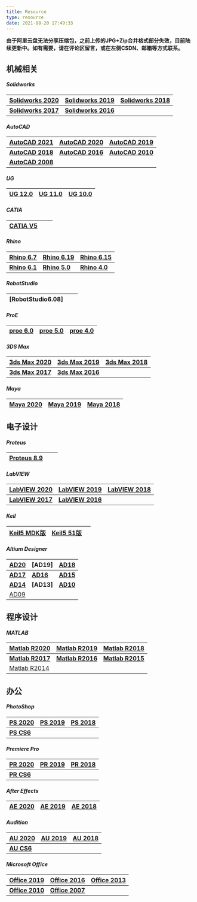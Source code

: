 ```yaml
---
title: Resource
type: resource
date: 2021-08-20 17:49:33
---
```




**由于阿里云盘无法分享压缩包，之前上传的JPG+Zip合并格式部分失效，目前陆续更新中。如有需要，请在评论区留言，或在左侧CSDN、邮箱等方式联系。**



## 机械相关

#### *Solidworks*

| **[Solidworks 2020](https://www.aliyundrive.com/s/jJM2E6yQ55v)** | **[Solidworks 2019](https://www.aliyundrive.com/s/3ftJF3Yqw6a)** | **[Solidworks 2018](https://www.aliyundrive.com/s/9ahcUw2aQZt)** |
| ------------------------------------------------------------ | ------------------------------------------------------------ | ------------------------------------------------------------ |
| **[Solidworks 2017](https://www.aliyundrive.com/s/vFfUV9VwFxH)** | **[Solidworks 2016](https://www.aliyundrive.com/s/izNjxQ2cJAc)** |                                                              |

#### *AutoCAD*

| **[AutoCAD 2021](https://www.aliyundrive.com/s/PCu4Jo7Z1zT)** | **[AutoCAD 2020](https://www.aliyundrive.com/s/XmJUCADncjx)** | **[AutoCAD 2019](https://www.aliyundrive.com/s/XoEqn2Ge3KV)** |
| ------------------------------------------------------------ | ------------------------------------------------------------ | ------------------------------------------------------------ |
| **[AutoCAD 2018](https://www.aliyundrive.com/s/qnSMPqurKWu)** | **[AutoCAD 2016](https://www.aliyundrive.com/s/LiDSjy1Dvz2)** | **[AutoCAD 2010](https://www.aliyundrive.com/s/VCZDvXMUUMS)** |
| **[AutoCAD 2008](https://www.aliyundrive.com/s/2otaXkq1RNr)** |                                                              |                                                              |

#### *UG*

| [UG 12.0](https://www.aliyundrive.com/s/xuQ5ogdNsLs) | [UG 11.0](https://www.aliyundrive.com/s/m1ZPxRNw2SH) | [UG 10.0](https://www.aliyundrive.com/s/URp7MhFxSJK) |
| ---------------------------------------------------- | ---------------------------------------------------- | ---------------------------------------------------- |

#### *CATIA*

| [CATIA V5](https://www.aliyundrive.com/s/6zT8HZxtvrY) |      |      |
| ----------------------------------------------------- | ---- | ---- |

#### *Rhino*

| [Rhino 6.7](https://www.aliyundrive.com/s/ACuZAY9rU6w)     | [Rhino 6.19](https://www.aliyundrive.com/s/Mnhcrb8VytT)    | [Rhino 6.15](https://www.aliyundrive.com/s/k4Rt4HWz5x4)    |
| ---------------------------------------------------------- | ---------------------------------------------------------- | ---------------------------------------------------------- |
| **[Rhino 6.1](https://www.aliyundrive.com/s/AvJe7MsUMjF)** | **[Rhino 5.0](https://www.aliyundrive.com/s/946dACp4GA9)** | **[Rhino 4.0](https://www.aliyundrive.com/s/mRpjc6HgZuF)** |

#### *RobotStudio*

| [RobotStudio6.08] |      |      |
| ----------------- | ---- | ---- |

#### *ProE*

| [proe 6.0](https://www.aliyundrive.com/s/enUrHtkzexM) | [proe 5.0](https://www.aliyundrive.com/s/i4K4AEAuq2m) | [proe 4.0](https://www.aliyundrive.com/s/YeihBnvTxwi) |
| ----------------------------------------------------- | ----------------------------------------------------- | ----------------------------------------------------- |

#### *3DS Max*

| [3ds Max 2020](https://www.aliyundrive.com/s/RBCzN8Mh1vN)    | [3ds Max 2019](https://www.aliyundrive.com/s/FjeWrCXvVjL)    | [3ds Max 2018](https://www.aliyundrive.com/s/QgSb6KXd4Cu) |
| ------------------------------------------------------------ | ------------------------------------------------------------ | --------------------------------------------------------- |
| **[3ds Max 2017](https://www.aliyundrive.com/s/ECffgxAML1G)** | **[3ds Max 2016](https://www.aliyundrive.com/s/2t1psy5MwPC)** |                                                           |

#### *Maya*

| **[Maya 2020](https://www.aliyundrive.com/s/m63d2th88AW)** | [Maya 2019](https://www.aliyundrive.com/s/NvVnVjcQ1QV) | [Maya 2018](https://www.aliyundrive.com/s/idqQ51bDVtW) |
| ---------------------------------------------------------- | ------------------------------------------------------ | ------------------------------------------------------ |



## 电子设计

#### *Proteus*

| [Proteus 8.9](https://blog.csdn.net/weixin_44543463/article/details/116203188) |      |      |
| ------------------------------------------------------------ | ---- | ---- |

#### *LabVIEW*

| **[LabVIEW 2020](https://www.aliyundrive.com/s/Xa9qWfUmRT2)** | **[LabVIEW 2019](https://www.aliyundrive.com/s/DXuFBuNiGT4)** | **[LabVIEW 2018](https://www.aliyundrive.com/s/pT7pJm2mLUN)** |
| ------------------------------------------------------------ | ------------------------------------------------------------ | ------------------------------------------------------------ |
| **[LabVIEW 2017](https://www.aliyundrive.com/s/1jpiGpDfjyt)** | **[LabVIEW 2016](https://www.aliyundrive.com/s/eujDn8a3XqE)** |                                                              |

#### *Keil*

| [Keil5 MDK版](https://www.aliyundrive.com/s/zTF6FUnKKiB) | [Keil5 51版](https://www.aliyundrive.com/s/PoKvhn8Gy83) |      |
| -------------------------------------------------------- | ------------------------------------------------------- | ---- |

#### *Altium Designer*

| **[AD20](https://www.aliyundrive.com/s/Y9D4k7ZfKa3)** | **[AD19]**                                            | **[AD18](https://www.aliyundrive.com/s/qv6Szw3VFVe)** |
| ----------------------------------------------------- | ----------------------------------------------------- | ----------------------------------------------------- |
| **[AD17](https://www.aliyundrive.com/s/psiHkj1Srh8)** | **[AD16](https://www.aliyundrive.com/s/EahVWUcVnh4)** | **[AD15](https://www.aliyundrive.com/s/yH2K3xVV5qq)** |
| **[AD14](https://www.aliyundrive.com/s/yYzr8D2r74d)** | **[AD13]**                                            | **[AD10](https://www.aliyundrive.com/s/Du3Yi7DYeBb)** |
| [AD09](https://www.aliyundrive.com/s/nriYtt68keG)     |                                                       |                                                       |



## 程序设计

#### *MATLAB*

| **[Matlab R2020](https://www.aliyundrive.com/s/dz8TXWrXW49)** | **[Matlab R2019](https://www.aliyundrive.com/s/XFzGQZGVqRN)** | **[Matlab R2018](https://www.aliyundrive.com/s/uY6YLeU3bcs)** |
| ------------------------------------------------------------ | ------------------------------------------------------------ | ------------------------------------------------------------ |
| **[Matlab R2017](https://www.aliyundrive.com/s/iFcwP7WDrBp)** | **[Matlab R2016](https://www.aliyundrive.com/s/YksAicCpEKF)** | **[Matlab R2015](https://www.aliyundrive.com/s/Yxv77mpC9Mf)** |
| [Matlab R2014](https://www.aliyundrive.com/s/rdMdk85CDNj)    |                                                              |                                                              |



## 办公

#### *PhotoShop*

| [PS 2020](https://www.aliyundrive.com/s/tHMnNipCPa9)    | [PS 2019](https://www.aliyundrive.com/s/Ej6DhPFFt9o) | [PS 2018](https://www.aliyundrive.com/s/jB8Y4BQfDm4) |
| ------------------------------------------------------- | ---------------------------------------------------- | ---------------------------------------------------- |
| **[PS CS6](https://www.aliyundrive.com/s/R3qh2VN12e3)** |                                                      |                                                      |

#### *Premiere Pro*

| **[PR 2020](https://www.aliyundrive.com/s/cZKLwDJn6id)** | **[PR 2019](https://www.aliyundrive.com/s/RFYLddZwyE8)** | **[PR 2018](https://www.aliyundrive.com/s/iXsWxS1aUwP)** |
| -------------------------------------------------------- | -------------------------------------------------------- | -------------------------------------------------------- |
| **[PR CS6](https://www.aliyundrive.com/s/zr7Y6v564qa)**  |                                                          |                                                          |

#### *After Effects*

| **[AE 2020](https://www.aliyundrive.com/s/FYLffHLN2yg)** | **[AE 2019](https://www.aliyundrive.com/s/fKiQJxfmWTE)** | **[AE 2018](https://www.aliyundrive.com/s/MYrCJZMiNPx)** |
| -------------------------------------------------------- | -------------------------------------------------------- | -------------------------------------------------------- |

#### *Audition*

| **[AU 2020](https://www.aliyundrive.com/s/Noavd2u3Xss)** | **[AU 2019](https://www.aliyundrive.com/s/H4EMNMPsJuz)** | **[AU 2018](https://www.aliyundrive.com/s/wzAEjpVvrX5)** |
| -------------------------------------------------------- | -------------------------------------------------------- | -------------------------------------------------------- |
| **[AU CS6](https://www.aliyundrive.com/s/Pfx7ogwReVU)**  |                                                          |                                                          |

#### *Microsoft Office*

| **[Office 2019](https://www.aliyundrive.com/s/panCD33Jzrv)** | **[Office 2016](https://www.aliyundrive.com/s/8X9vnnRorSJ)** | **[Office 2013](https://www.aliyundrive.com/s/JK1Kkdy33vW)** |
| ------------------------------------------------------------ | ------------------------------------------------------------ | ------------------------------------------------------------ |
| **[Office 2010](https://www.aliyundrive.com/s/9xGpBmnPg1Z)** | **[Office 2007](https://www.aliyundrive.com/s/bfUXYSdLbFy)** |                                                              |


